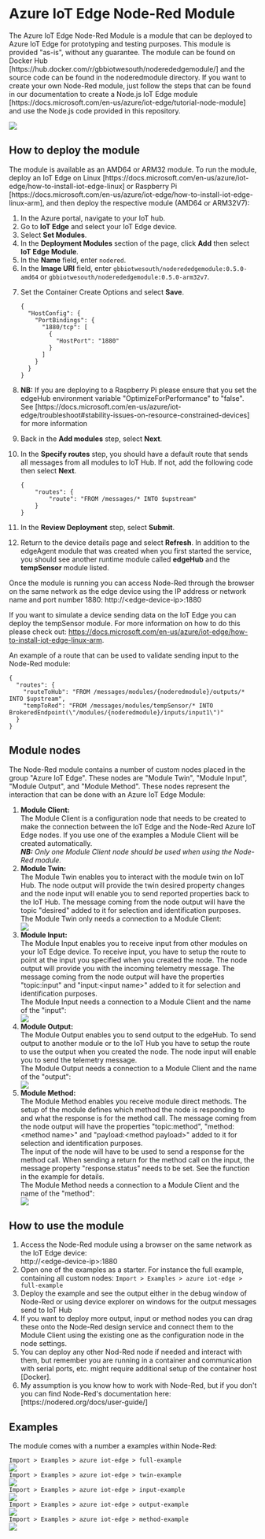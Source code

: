 # Azure IoT Edge Node-Red Module
<p>The Azure IoT Edge Node-Red Module is a module that can be deployed to Azure IoT Edge for prototyping and testing purposes. This module is provided "as-is", without any guarantee. The module can be found on Docker Hub [https://hub.docker.com/r/gbbiotwesouth/noderededgemodule/] and the source code can be found in the noderedmodule directory. If you want to create your own Node-Red module, just follow the steps that can be found in our documentation to create a Node.js IoT Edge module [https://docs.microsoft.com/en-us/azure/iot-edge/tutorial-node-module] and use the Node.js code provided in this repository.</p>
<p style="align:center">
<img src="images/screenshot.PNG">
</p>

## How to deploy the module
<p>The module is available as an AMD64 or ARM32 module. To run the module, deploy an IoT Edge on Linux [https://docs.microsoft.com/en-us/azure/iot-edge/how-to-install-iot-edge-linux] or Raspberry Pi [https://docs.microsoft.com/en-us/azure/iot-edge/how-to-install-iot-edge-linux-arm], and then deploy the respective module (AMD64 or ARM32V7):

<ol>
<li>In the Azure portal, navigate to your IoT hub.</li>
<li>Go to <strong>IoT Edge</strong> and select your IoT Edge device.</li>
<li>Select <strong>Set Modules</strong>.</li>
<li>In the <strong>Deployment Modules</strong> section of the page, click <strong>Add</strong> then select <strong>IoT Edge Module</strong>.</li>
<li>In the <strong>Name</strong> field, enter <code>nodered</code>. </li>
<li>In the <strong>Image URI</strong> field, enter <code>gbbiotwesouth/noderededgemodule:0.5.0-amd64</code> or <code>gbbiotwesouth/noderededgemodule:0.5.0-arm32v7</code>. </li>
<li><p>Set the Container Create Options and select <strong>Save</strong>.</p>
    <pre><code class="lang-json">{
  "HostConfig": {
    "PortBindings": {
      "1880/tcp": [
        {
          "HostPort": "1880"
        }
      ]
    }
  }
}</code></pre>
</li>
<li><strong>NB:</strong> If you are deploying to a Raspberry Pi please ensure that you set the edgeHub environment variable "OptimizeForPerformance" to "false". See [https://docs.microsoft.com/en-us/azure/iot-edge/troubleshoot#stability-issues-on-resource-constrained-devices] for more information</li>
<li><p>Back in the <strong>Add modules</strong> step, select <strong>Next</strong>.</p>
</li>
<li><p>In the <strong>Specify routes</strong> step, you should have a default route that sends all messages from all modules to IoT Hub. If not, add the following code then select <strong>Next</strong>.</p>
<pre><code class="lang-json">{
    &quot;routes&quot;: {
        &quot;route&quot;: &quot;FROM /messages/* INTO $upstream&quot;
    }
}
</code></pre></li>
<li><p>In the <strong>Review Deployment</strong> step, select <strong>Submit</strong>.</p>
</li>
<li><p>Return to the device details page and select <strong>Refresh</strong>. In addition to the edgeAgent module that was created when you first started the service, you should see another runtime module called <strong>edgeHub</strong> and the <strong>tempSensor</strong> module listed. </p>
</li>
</ol>

Once the module is running you can access Node-Red through the browser on the same network as the edge device using the IP address or network name and port number 1880: http://&#x3C;edge-device-ip&#x3E;:1880

If you want to simulate a device sending data on the IoT Edge you can deploy the tempSensor module. For more information on how to do this please check out: https://docs.microsoft.com/en-us/azure/iot-edge/how-to-install-iot-edge-linux-arm.

An example of a route that can be used to validate sending input to the Node-Red module:
<pre><code>{
  "routes": {
    "routeToHub": "FROM /messages/modules/{noderedmodule}/outputs/* INTO $upstream",
    "tempToRed": "FROM /messages/modules/tempSensor/* INTO BrokeredEndpoint(\"/modules/{noderedmodule}/inputs/input1\")"
  }
}
</code></pre>

## Module nodes
The Node-Red module contains a number of custom nodes placed in the group "Azure IoT Edge". These nodes are "Module Twin", "Module Input", "Module Output", and "Module Method". These nodes represent the interaction that can be done with an Azure IoT Edge Module:
<ol>
<li><strong>Module Client:</strong><br/>
The Module Client is a configuration node that needs to be created to make the connection between the IoT Edge and the Node-Red Azure IoT Edge nodes. If you use one of the examples a Module Client will be created automatically.<br/>
<I><strong>NB:</strong> Only one Module Client node should be used when using the Node-Red module.</I>
</li>
<li><strong>Module Twin:</strong><br/>
The Module Twin enables you to interact with the module twin on IoT Hub. The node output will provide the twin desired property changes and the node input will enable you to send reported properties back to the IoT Hub. The message coming from the node output will have the topic "desired" added to it for selection and identification purposes.<br/>
The Module Twin only needs a connection to a Module Client: 
<div><img style="align:left;float:none" src="images/edit-module-twin.PNG"/></div>
</li>
<li><strong>Module Input:</strong><br/>
The Module Input enables you to receive input from other modules on your IoT Edge device. To receive input, you have to setup the route to point at the input you specified when you created the node. The node output will provide you with the incoming telemetry message. The message coming from the node output will have the properties "topic:input" and "input:&#x3C;input name&#x3E;" added to it for selection and identification purposes.<br/>
The Module Input needs a connection to a Module Client and the name of the "input": 
<div><img style="align:left;float:none" src="images/edit-module-input.PNG"/></div>
</li>
<li><strong>Module Output:</strong><br/>
The Module Output enables you to send output to the edgeHub. To send output to another module or to the IoT Hub you have to setup the route to use the output when you created the node. The node input will enable you to send the telemetry message. <br/>
The Module Output needs a connection to a Module Client and the name of the "output": 
<div><img style="align:left;float:none" src="images/edit-module-output.PNG"/></div>
</li>
<li><strong>Module Method:</strong><br/>
The Module Method enables you receive module direct methods. The setup of the module defines which method the node is responding to and what the response is for the method call. The message coming from the node output will have the properties "topic:method", "method:&#x3C;method name&#x3E;" and "payload:&#x3C;method payload&#x3E;" added to it for selection and identification purposes.<br/>
The input of the node will have to be used to send a response for the method call. When sending a return for the method call on the input, the message property "response.status" needs to be set. See the function in the example for details.<br/>
The Module Method needs a connection to a Module Client and the name of the "method": 
<div><img style="align:left;float:none" src="images/edit-module-method.PNG"/></div>
</li>
</ol>

## How to use the module
<ol>
<li>Access the Node-Red module using a browser on the same network as the IoT Edge device: <br/>http://&#x3C;edge-device-ip&#x3E;:1880</li>
<li>Open one of the examples as a starter. For instance the full example, containing all custom nodes: <code>Import > Examples > azure iot-edge > full-example</code></li>
<li>Deploy the example and see the output either in the debug window of Node-Red or using device explorer on windows for the output messages send to IoT Hub</li>
<li>If you want to deploy more output, input or method nodes you can drag these onto the Node-Red design service and connect them to the Module Client using the existing one as the configuration node in the node settings.</li>
<li>You can deploy any other Nod-Red node if needed and interact with them, but remember you are running in a container and communication with serial ports, etc. might require additional setup of the container host [Docker].</li>
<li>My assumption is you know how to work with Node-Red, but if you don't you can find Node-Red's documentation here: [https://nodered.org/docs/user-guide/]</li>
</ol>

## Examples
The module comes with a number a examples within Node-Red:
<div><code>Import > Examples > azure iot-edge > full-example</code><br/>
<img style="align:left;float:none" src="images/full-example.PNG"/></div>
<div><code>Import > Examples > azure iot-edge > twin-example</code><br/>
<img style="align:left;float:none" src="images/twin-example.PNG"/></div>
<div><code>Import > Examples > azure iot-edge > input-example</code><br/>
<img style="align:left;float:none" src="images/input-example.PNG"/></div>
<div><code>Import > Examples > azure iot-edge > output-example</code><br/>
<img style="align:left;float:none" src="images/output-example.PNG"/></div>
<div><code>Import > Examples > azure iot-edge > method-example</code><br/>
<img style="align:left;float:none" src="images/method-example.PNG"/></div>